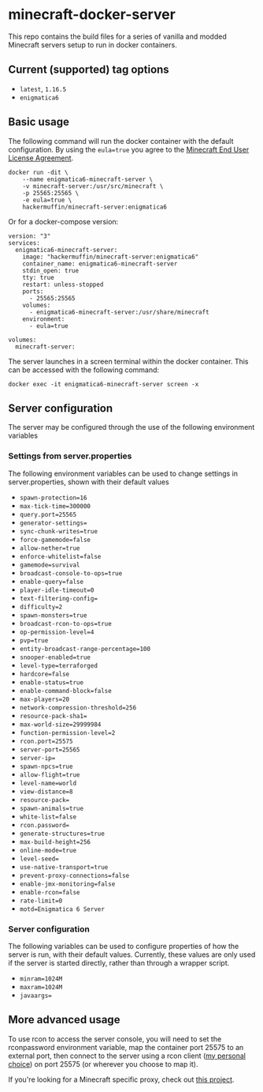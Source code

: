 # minecraft-docker-server

This repo contains the build files for a series of vanilla and modded Minecraft servers setup to run in docker containers.

## Current (supported) tag options
- `latest`, `1.16.5`
- `enigmatica6`

## Basic usage

The following command will run the docker container with the default configuration. By using the `eula=true` you agree to the [Minecraft End User License Agreement](https://www.minecraft.net/en-us/eula). 

``` console
docker run -dit \
    --name enigmatica6-minecraft-server \
    -v minecraft-server:/usr/src/minecraft \
    -p 25565:25565 \
    -e eula=true \
    hackermuffin/minecraft-server:enigmatica6
```

Or for a docker-compose version:

``` console
version: "3"
services:
  enigmatica6-minecraft-server:
    image: "hackermuffin/minecraft-server:enigmatica6"
    container_name: enigmatica6-minecraft-server
    stdin_open: true
    tty: true
    restart: unless-stopped
    ports:
      - 25565:25565
    volumes:
      - enigmatica6-minecraft-server:/usr/share/minecraft
    environment:
      - eula=true

volumes:
  minecraft-server:
```

The server launches in a screen terminal within the docker container. This can be accessed with the following command:
``` console
docker exec -it enigmatica6-minecraft-server screen -x
```

## Server configuration
The server may be configured through the use of the following environment variables
### Settings from server.properties
The following environment variables can be used to change settings in server.properties, shown with their default values

- `spawn-protection=16`
- `max-tick-time=300000`
- `query.port=25565`
- `generator-settings=`
- `sync-chunk-writes=true`
- `force-gamemode=false`
- `allow-nether=true`
- `enforce-whitelist=false`
- `gamemode=survival`
- `broadcast-console-to-ops=true`
- `enable-query=false`
- `player-idle-timeout=0`
- `text-filtering-config=`
- `difficulty=2`
- `spawn-monsters=true`
- `broadcast-rcon-to-ops=true`
- `op-permission-level=4`
- `pvp=true`
- `entity-broadcast-range-percentage=100`
- `snooper-enabled=true`
- `level-type=terraforged`
- `hardcore=false`
- `enable-status=true`
- `enable-command-block=false`
- `max-players=20`
- `network-compression-threshold=256`
- `resource-pack-sha1=`
- `max-world-size=29999984`
- `function-permission-level=2`
- `rcon.port=25575`
- `server-port=25565`
- `server-ip=`
- `spawn-npcs=true`
- `allow-flight=true`
- `level-name=world`
- `view-distance=8`
- `resource-pack=`
- `spawn-animals=true`
- `white-list=false`
- `rcon.password=`
- `generate-structures=true`
- `max-build-height=256`
- `online-mode=true`
- `level-seed=`
- `use-native-transport=true`
- `prevent-proxy-connections=false`
- `enable-jmx-monitoring=false`
- `enable-rcon=false`
- `rate-limit=0`
- `motd=Enigmatica 6 Server`

### Server configuration
The following variables can be used to configure properties of how the server is run, with their default values. Currently, these values are only used if the server is started directly, rather than through a wrapper script.

- `minram=1024M`
- `maxram=1024M`
- `javaargs=`

## More advanced usage

To use rcon to access the server console, you will need to set the rconpassword environment variable, map the container port 25575 to an external port, then connect to the server using a rcon client ([my personal choice](https://github.com/Tiiffi/mcrcon)) on port 25575 (or wherever you choose to map it).


If you're looking for a Minecraft specific proxy, check out [this project](https://github.com/janispritzkau/minecraft-reverse-proxy).
